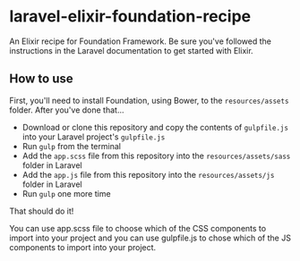 # laravel-elixir-foundation-recipe
An Elixir recipe for Foundation Framework. Be sure you've followed the instructions in the Laravel documentation to get started with Elixir.

## How to use

First, you'll need to install Foundation, using Bower, to the `resources/assets` folder. After you've done that...

* Download or clone this repository and copy the contents of `gulpfile.js` into your Laravel project's `gulpfile.js`
* Run `gulp` from the terminal
* Add the `app.scss` file from this repository into the `resources/assets/sass` folder in Laravel
* Add the `app.js` file from this repository into the `resources/assets/js` folder in Laravel
* Run `gulp` one more time

That should do it!

You can use app.scss file to choose which of the CSS components to import into your project and you can use gulpfile.js to chose which of the JS components to import into your project.
